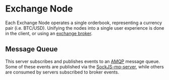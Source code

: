 # Exchange Node

Each Exchange Node operates a single orderbook, representing a currency pair (i.e. BTC/USD). Unifying the nodes into a single user experience is done in the client, or using an [exchange broker](https://github.com/deginner/de-exchange-broker).

## Message Queue

This server subscribes and publishes events to an [AMQP](http://www.amqp.org/) message queue. Some of these events are published via the [SockJS-mq-server](https://bitbucket.org/deginner/sockjs-mq-server), while others are consumed by servers subscribed to broker events.
